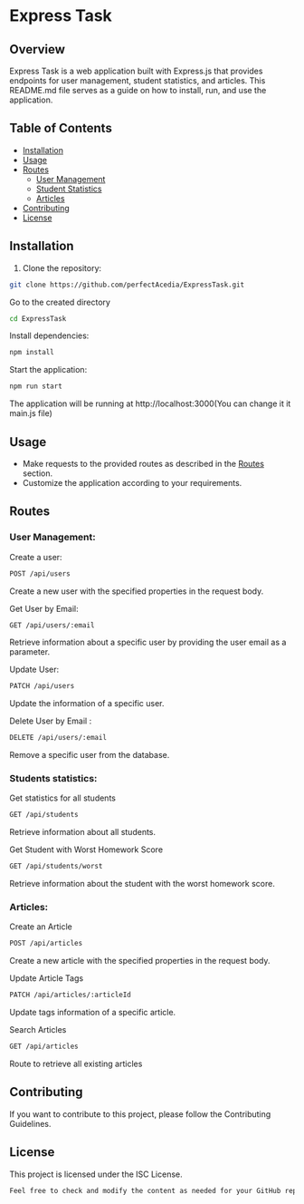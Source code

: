 # Express Task

## Overview

Express Task is a web application built with Express.js that provides endpoints for user management, student statistics, and articles. This README.md file serves as a guide on how to install, run, and use the application.

## Table of Contents

- [Installation](#installation)
- [Usage](#usage)
- [Routes](#routes)
  - [User Management](#user-management)
  - [Student Statistics](#student-statistics)
  - [Articles](#articles)
- [Contributing](#contributing)
- [License](#license)

## Installation

1. Clone the repository:

```bash
git clone https://github.com/perfectAcedia/ExpressTask.git
```
Go to the created directory
```bash
cd ExpressTask
```
Install dependencies:
```bash
npm install
```
Start the application:
```bash
npm run start
```
The application will be running at http://localhost:3000(You can change it it main.js file)


## Usage
- Make requests to the provided routes as described in the [Routes](#routes) section.
-  Customize the application according to your requirements.

## Routes
 ### User Management:

Create a user:
```bash
POST /api/users
```
Create a new user with the specified properties in the request body.

Get User by Email:
```bash
GET /api/users/:email
```
Retrieve information about a specific user by providing the user email as a parameter.

Update User:
```bash
PATCH /api/users
```
Update the information of a specific user.

Delete User by Email
:
```bash
DELETE /api/users/:email
```
Remove a specific user from the database.

 ### Students statistics:

Get statistics for all students
```bash
GET /api/students
```
Retrieve information about all students.

Get Student with Worst Homework Score
```bash
GET /api/students/worst
```
Retrieve information about the student with the worst homework score.

 ### Articles:

Create an Article
```bash
POST /api/articles
```
Create a new article with the specified properties in the request body.

Update Article Tags
```bash
PATCH /api/articles/:articleId
```
Update tags information of a specific article.


Search Articles
```bash
GET /api/articles
```
Route to retrieve all existing articles


## Contributing
If you want to contribute to this project, please follow the Contributing Guidelines.

## License
This project is licensed under the ISC License.
```bash
Feel free to check and modify the content as needed for your GitHub repository.
```
